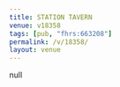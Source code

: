 ```yaml
---
title: STATION TAVERN
venue: v18358
tags: [pub, "fhrs:663208"]
permalink: /v/18358/
layout: venue
---
```

null